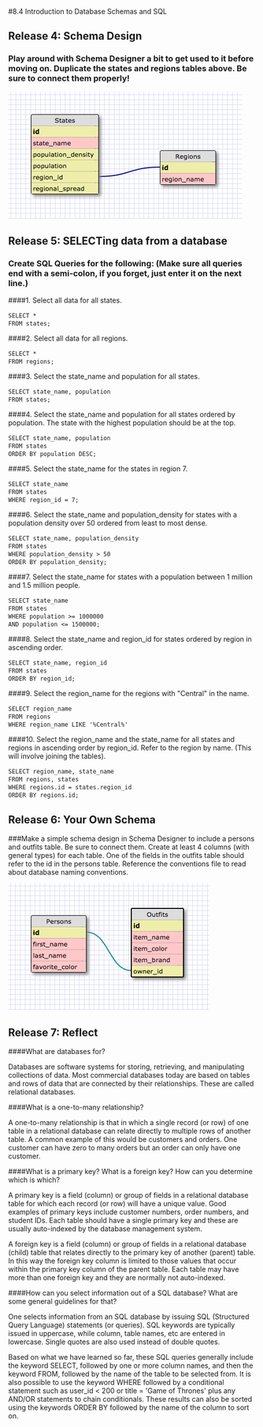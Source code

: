 #8.4 Introduction to Database Schemas and SQL

## Release 4: Schema Design


### Play around with Schema Designer a bit to get used to it before moving on. Duplicate the states and regions tables above. Be sure to connect them properly!

![states and regions tables](states_regs.png)

## Release 5: SELECTing data from a database

### Create SQL Queries for the following: (Make sure all queries end with a semi-colon, if you forget, just enter it on the next line.)

####1. Select all data for all states.

	SELECT *
	FROM states;

####2. Select all data for all regions.

	SELECT *
	FROM regions;

####3. Select the state_name and population for all states.

	SELECT state_name, population
	FROM states;

####4. Select the state_name and population for all states ordered by population. The state with the highest population should be at the top.

	SELECT state_name, population
	FROM states
	ORDER BY population DESC;

####5. Select the state_name for the states in region 7.

	SELECT state_name
	FROM states
	WHERE region_id = 7;

####6. Select the state_name and population_density for states with a population density over 50 ordered from least to most dense.

	SELECT state_name, population_density
	FROM states
	WHERE population_density > 50
	ORDER BY population_density;

####7. Select the state_name for states with a population between 1 million and 1.5 million people.

	SELECT state_name
	FROM states
	WHERE population >= 1000000
	AND population <= 1500000;

####8. Select the state_name and region_id for states ordered by region in ascending order.

	SELECT state_name, region_id
	FROM states
	ORDER BY region_id;

####9. Select the region_name for the regions with "Central" in the name.

	SELECT region_name
	FROM regions
	WHERE region_name LIKE '%Central%'

####10. Select the region_name and the state_name for all states and regions in ascending order by region_id. Refer to the region by name. (This will involve joining the tables).

	SELECT region_name, state_name
	FROM regions, states
	WHERE regions.id = states.region_id
	ORDER BY regions.id;

## Release 6: Your Own Schema

###Make a simple schema design in Schema Designer to include a persons and outfits table. Be sure to connect them. Create at least 4 columns (with general types) for each table. One of the fields in the outfits table should refer to the id in the persons table. Reference the conventions file to read about database naming conventions.

![persons and outfits tables](persons_outfits.png)

## Release 7: Reflect

####What are databases for?

Databases are software systems for storing, retrieving, and manipulating collections of data. Most commercial databases today are based on tables and rows of data that are connected by their relationships. These are called relational databases.

####What is a one-to-many relationship?

A one-to-many relationship is that in which a single record (or row) of one table in a relational database can relate directly to multiple rows of another table. A common example of this would be customers and orders. One customer can have zero to many orders but an order can only have one customer.

####What is a primary key? What is a foreign key? How can you determine which is which?

A primary key is a field (column) or group of fields in a relational database table for which each record (or row) will have a unique value. Good examples of primary keys include customer numbers, order numbers, and student IDs. Each table should have a single primary key and these are usually auto-indexed by the database management system.

A foreign key is a field (column) or group of fields in a relational database (child) table that relates directly to the primary key of another (parent) table. In this way the foreign key column is limited to those values that occur within the primary key column of the parent table. Each table may have more than one foreign key and they are normally not auto-indexed.

####How can you select information out of a SQL database? What are some general guidelines for that?

One selects information from an SQL database by issuing SQL (Structured Query Language) statements (or queries). SQL keywords are typically issued in uppercase, while column, table names, etc are entered in lowercase. Single quotes are also used instead of double quotes.

Based on what we have learned so far, these SQL queries generally include the keyword SELECT, followed by one or more column names, and then the keyword FROM, followed by the name of the table to be selected from. It is also possible to use the keyword WHERE followed by a conditional statement such as user_id < 200 or title = 'Game of Thrones' plus any AND/OR statements to chain conditionals. These results can also be sorted using the keywords ORDER BY followed by the name of the column to sort on.



